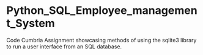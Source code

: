 # Python_SQL_Employee_management_System
Code Cumbria Assignment showcasing methods of using the sqlite3 library to run a user interface from an SQL database. 
